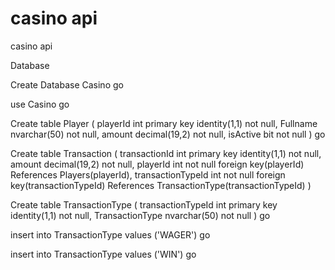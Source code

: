 # casino api
casino api

Database 

Create Database Casino
go

use Casino
go 

Create table Player
(
  playerId int primary key identity(1,1) not null,
  Fullname nvarchar(50) not null,
  amount decimal(19,2) not null, 
  isActive bit not null
)
go

Create table Transaction
(
  transactionId int primary key identity(1,1) not null,
	amount decimal(19,2) not null, 
	playerId int not null foreign key(playerId) References Players(playerId),
	transactionTypeId int not null foreign key(transactionTypeId) References TransactionType(transactionTypeId)
)

Create table TransactionType
( 
  transactionTypeId int primary key identity(1,1) not null,
  TransactionType nvarchar(50) not null
)
go

insert into TransactionType
values ('WAGER')
go

insert into TransactionType
values ('WIN')
go

